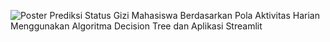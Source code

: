 ![Poster Prediksi Status Gizi Mahasiswa Berdasarkan Pola Aktivitas Harian Menggunakan Algoritma Decision Tree dan Aplikasi Streamlit](https://github.com/user-attachments/assets/75ad0223-0b06-4670-9ad1-a48f882479ec)
